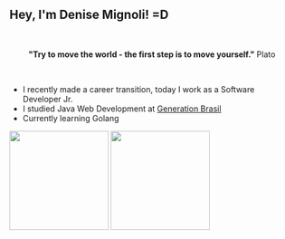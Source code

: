 <h2> Hey, I'm Denise Mignoli! =D </h2>

<div>
  <br>
  <p align="center"><strong>"Try to move the world - the first step is to move yourself."</strong> Plato</p>
  <br>
  <ul>
   <li> I recently made a career transition, today I work as a Software Developer Jr.</li>
   <li> I studied Java Web Development at <a href="https://brazil.generation.org/" target="_blank"> Generation Brasil</a></li>
    <li>Currently learning Golang</li>
   <!--🚀 Keep going-->
  </ul>
</div>


<div>
  <img height="175em" src="https://github-readme-stats.vercel.app/api?username=denisemignoli&show_icons=true&theme=ayu-mirage">
  <img height="175em" src="https://github-readme-stats.vercel.app/api/top-langs/?username=denisemignoli&layout=compact&langs_count=16&theme=ayu-mirage">
</div>

<!--
<div style="display: inline_block"><br>
  <img align="center" alt="logo-Java" height="30" width="30" src="https://raw.githubusercontent.com/devicons/devicon/master/icons/java/java-plain.svg">&nbsp
  <img align="center" alt="logo-Mysql" height="30" width="30" src="https://raw.githubusercontent.com/devicons/devicon/master/icons/mysql/mysql-plain.svg">&nbsp
  <img align="center" alt="logo-Spring" height="30" width="30" src="https://www.vectorlogo.zone/logos/springio/springio-icon.svg">&nbsp
  <img align="center" alt="logo-Heroku" height="30" width="30" src="https://raw.githubusercontent.com/devicons/devicon/master/icons/heroku/heroku-plain.svg">&nbsp
  <img align="center" alt="logo-Git" height="30" width="30" src="https://www.vectorlogo.zone/logos/git-scm/git-scm-icon.svg">&nbsp
  <img align="center" alt="logo-Figma" height="30" width="30" src="https://www.vectorlogo.zone/logos/figma/figma-icon.svg"
  <img align="center" alt="logo-HTML" height="30" width="30" src="https://raw.githubusercontent.com/devicons/devicon/master/icons/html5/html5-original.svg">&nbsp
  <img align="center" alt="logo-CSS" height="30" width="30" src="https://raw.githubusercontent.com/devicons/devicon/master/icons/css3/css3-original.svg">&nbsp
  <img align="center" alt="logo-Js" height="30" width="30" src="https://raw.githubusercontent.com/devicons/devicon/master/icons/javascript/javascript-plain.svg">&nbsp
  <img align="center" alt="logo-Bootstrap" height="30" width="30" src="https://www.vectorlogo.zone/logos/getbootstrap/getbootstrap-icon.svg">&nbsp
  <img align="center" alt="logo-Nodejs" height="30" width="30" src="https://www.vectorlogo.zone/logos/nodejs/nodejs-icon.svg" &nbsp>
  <img align="center" alt="logo-Angular" height="35" width="35" src="https://angular.io/assets/images/logos/angular/angular.svg">&nbsp>
  <img align="center" alt="logo-Ts" height="30" width="30" src="https://raw.githubusercontent.com/devicons/devicon/master/icons/typescript/typescript-original.svg" &nbsp>
  <img align="center" alt="logo-Python" height="30" width="30" src="https://raw.githubusercontent.com/devicons/devicon/master/icons/python/python-original.svg">
  <img align="right" alt="gif-Hello" height="120" width="120" src="https://tenor.com/view/cute-animals-mochi-mochi-peach-cat-goma-cat-wave-gif-17543358.gif">
</div>
-->

<!--
 ##
<div>
  <a href = "mailto:denisemignoli@gmail.com"><img src="https://img.shields.io/badge/-Gmail-%23333?style=for-the-badge&logo=gmail&logoColor=white" target="_blank"></a>
  <a href="https://www.linkedin.com/in/denisemignoli/" target="_blank"><img src="https://img.shields.io/badge/-LinkedIn-%230077B5?style=for-the-badge&logo=linkedin&logoColor=white" target="_blank"></a> 
  ![Snake animation](https://github.com/denisemignoli/denisemignoli/blob/output/github-contribution-grid-snake.svg)
<div>
-->
